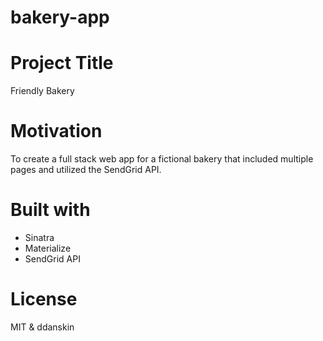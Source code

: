 # bakery-app

# Project Title
Friendly Bakery

# Motivation
To create a full stack web app for a fictional bakery that included multiple pages and utilized the SendGrid API.

# Built with
* Sinatra
* Materialize
* SendGrid API

# License
MIT &amp; ddanskin
